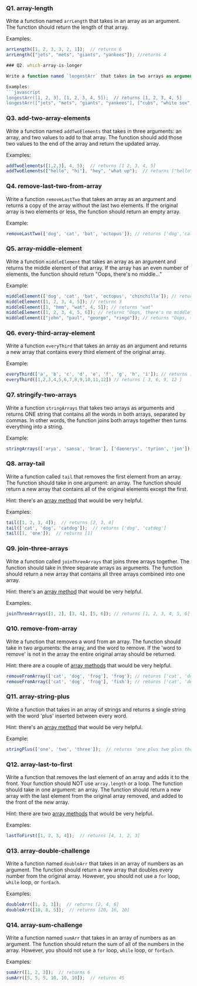 <!-- @acxbank array-length -->
### Q1. array-length

Write a function named `arrLength` that takes in an array as an argument. The function should return the length of that array.

Examples:
```javascript
arrLength([1, 2, 3, 3, 2, 1]);  // returns 6
arrLength(["jets", "mets", "giants", "yankees"]); //returns 4

### Q2. which-array-is-longer

Write a function named `longestArr` that takes in two arrays as arguments. The function should compare the length of the two arrays and return whichever array is longer (aka whichever array has more values in it).

Examples:
```javascript
longestArr([1, 2, 3], [1, 2, 3, 4, 5]);  // returns [1, 2, 3, 4, 5]
longestArr(["jets", "mets", "giants", "yankees"], ["cubs", "white sox", "bulls"]);  // returns ["jets", "mets", "giants", "yankees"]
```
<!-- end @acxbank -->
<!-- @acxbank add-two-array-elements -->
### Q3. add-two-array-elements

Write a function named `addTwoElements` that takes in three arguments: an array, and two values to add to that array. The function should add those two values to the end of the array and return the updated array.

Examples:
```javascript
addTwoElements([1,2,3], 4, 5);  // returns [1 2, 3, 4, 5]
addTwoElements(["hello", "hi"], "hey", "what up");  // returns ["hello", "hi", "hey", "what up"]
```
<!-- end @acxbank -->
<!-- @acxbank remove-last-two-from-array -->
### Q4. remove-last-two-from-array

Write a function `removeLastTwo` that takes an array as an argument and returns a copy of the array without the last two elements. If the original array is two elements or less, the function should return an empty array.

Example:
```js
removeLastTwo(['dog', 'cat', 'bat', 'octopus']); // returns ['dog','cat']
```
<!-- end @acxbank -->
<!-- @acxbank array-middle-element -->
### Q5. array-middle-element

Write a function `middleElement` that takes an array as an argument and returns the middle element of that array. If the array has an even number of elements, the function should return "Oops, there's no middle..."

Example:
```js
middleElement(['dog', 'cat', 'bat', 'octopus', 'chinchilla']); // returns 'bat'
middleElement([1, 2, 3, 4, 5]); // returns 3
middleElement([1, "hmm", "wat", 4, 5]); // returns "wat"
middleElement([1, 2, 3, 4, 5, 6]); // returns "Oops, there's no middle"
middleElement(["john", "paul", "george", "ringo"]); // returns "Oops, there's no middle"
```
<!-- end @acxbank -->
<!-- @acxbank every-third-array-element -->
### Q6. every-third-array-element

Write a function `everyThird` that takes an array as an argument and returns a new array that contains every third element of the original array.

Example:
```js
everyThird(['a', 'b', 'c', 'd', 'e', 'f', 'g', 'h', 'i']); // returns ['c','f','i']
everyThird([1,2,3,4,5,6,7,8,9,10,11,12]) // returns [ 3, 6, 9, 12 ]
```
<!-- end @acxbank -->
<!-- @acxbank stringify-two-arrays -->
### Q7. stringify-two-arrays

Write a function `stringArrays` that takes two arrays as arguments and returns ONE string that contains all the words in both arrays, separated by commas. In other words, the function joins both arrays together then turns everything into a string.

Example:
```js
stringArrays(['arya', 'sansa', 'bran'], ['daenerys', 'tyrion', 'jon']); // returns 'arya, sansa, bran, daenerys, tyrion, jon'
```
<!-- end @acxbank -->
<!-- @acxbank array-tail -->
### Q8. array-tail

Write a function called `tail` that removes the first element from an array. The function should take in one argument: an array. The function should return a new array that contains all of the original elements except the first. 

Hint: there's an [array method](http://www.w3schools.com/jsref/jsref_obj_array.asp) that would be very helpful.

Examples:
```javascript
tail([1, 2, 3, 4]);  // returns [2, 3, 4]
tail(['cat', 'dog', 'catdog']);  // returns ['dog', 'catdog']
tail([1, 'one']);  // returns [1]
```
<!-- end @acxbank -->
<!-- @acxbank join-three-arrays -->
### Q9. join-three-arrays

Write a function called `joinThreeArrays` that joins three arrays together. The function should take in three separate arrays as arguments. The function should return a new array that contains all three arrays combined into one array. 

Hint: there's an [array method](http://www.w3schools.com/jsref/jsref_obj_array.asp) that would be very helpful.

Examples:
```javascript
joinThreeArrays([1, 2], [3, 4], [5, 6]); // returns [1, 2, 3, 4, 5, 6]
```
<!-- end @acxbank -->
<!-- @acxbank remove-from-array -->
### Q10. remove-from-array

Write a function that removes a word from an array. The function should take in two arguments: the array, and the word to remove. If the 'word to remove' is not in the array the entire original array should be returned.

Hint: there are a couple of [array methods](http://www.w3schools.com/jsref/jsref_obj_array.asp) that would be very helpful.

```javascript
removeFromArray(['cat', 'dog', 'frog'], 'frog'); // returns ['cat', 'dog']
removeFromArray(['cat', 'dog', 'frog'], 'fish'); // returns ['cat', 'dog', 'frog']
```
<!-- end @acxbank -->
<!-- @acxbank array-string-plus -->
### Q11. array-string-plus

Write a function that takes in an array of strings and returns a single string with the word 'plus' inserted between every word.

Hint: there's an [array method](http://www.w3schools.com/jsref/jsref_obj_array.asp) that would be very helpful.

Example:
```javascript
stringPlus(['one', 'two', 'three']);  // returns 'one plus two plus three'
```
<!-- end @acxbank -->
<!-- @acxbank array-last-to-first -->
### Q12. array-last-to-first

Write a function that removes the last element of an array and adds it to the front. Your function should NOT use `array.length` or a loop. The function should take in one argument: an array. The function should return a new array with the last element from the original array removed, and added to the front of the new array.

Hint: there are two [array methods](http://www.w3schools.com/jsref/jsref_obj_array.asp) that would be very helpful.

Examples:
```javascript
lastToFirst([1, 2, 3, 4]);  // returns [4, 1, 2, 3]
```
<!-- end @acxbank -->
<!-- @acxbank array-double-challenge -->
### Q13. array-double-challenge

Write a function named `doubleArr` that takes in an array of numbers as an argument. The function should return a new array that doubles every number from the original array. However, you should not use a `for` loop,  `while` loop, or `forEach`. 

Examples:
```javascript
doubleArr([1, 2, 3]);  // returns [2, 4, 6]
doubleArr([10, 8, 5]);  // returns [20, 16, 10]
```
<!-- end @acxbank -->
<!-- @acxbank array-sum-challenge -->
### Q14. array-sum-challenge

Write a function named `sumArr` that takes in an array of numbers as an argument. The function should return the sum of all of the numbers in the array. However, you should not use a `for` loop,  `while` loop, or `forEach`. 

Examples:
```javascript
sumArr([1, 2, 3]);  // returns 6
sumArr([5, 5, 5, 10, 10, 10]);  // returns 45
```
<!-- end @acxbank -->
